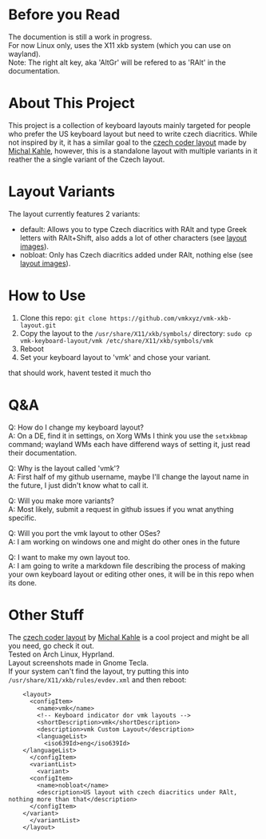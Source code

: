 # Before you Read
The documention is still a work in progress.<br>
For now Linux only, uses the X11 xkb system (which you can use on wayland).<br>
Note: The right alt key, aka 'AltGr' will be refered to as 'RAlt' in the documentation.<br>

# About This Project
This project is a collection of keyboard layouts mainly targeted for people who prefer the US keyboard layout but need to write czech diacritics. While not inspired by it, it has a similar goal to the [czech coder layout](https://github.com/michalkahle/czech-coder-xkb) made by [Michal Kahle](https://github.com/michalkahle), however, this is a standalone layout with multiple variants in it reather the a single variant of the Czech layout.

# Layout Variants
The layout currently features 2 variants:
* default: Allows you to type Czech diacritics with RAlt and type Greek letters with RAlt+Shift, also adds a lot of other characters (see [layout images](readme/vmk_default/)).
* nobloat: Only has Czech diacritics added under RAlt, nothing else (see [layout images](readme/vmk_nobloat)).

# How to Use
1.  Clone this repo: `git clone https://github.com/vmkxyz/vmk-xkb-layout.git`
2.  Copy the layout to the `/usr/share/X11/xkb/symbols/` directory: `sudo cp vmk-keyboard-layout/vmk /etc/share/X11/xkb/symbols/vmk`
3.  Reboot
4.  Set your keyboard layout to 'vmk' and chose your variant.

that should work, havent tested it much tho

# Q&A
Q: How do I change my keyboard layout?<br>
A: On a DE, find it in settings, on Xorg WMs I think you use the `setxkbmap` command; wayland WMs each have differend ways of setting it, just read their documentation.

Q: Why is the layout called 'vmk'?<br>
A: First half of my github username, maybe I'll change the layout name in the future, I just didn't know what to call it.

Q: Will you make more variants?<br>
A: Most likely, submit a request in github issues if you wnat anything specific.

Q: Will you port the vmk layout to other OSes?<br>
A: I am working on windows one and might do other ones in the future

Q: I want to make my own layout too.<br>
A: I am going to write a markdown file describing the process of making your own keyboard layout or editing other ones, it will be in this repo when its done.

# Other Stuff
The [czech coder layout](https://github.com/michalkahle/czech-coder-xkb) by [Michal Kahle](https://github.com/michalkahle) is a cool project and might be all you need, go check it out.<br>
Tested on Arch Linux, Hyprland.<br>
Layout screenshots made in Gnome Tecla.<br>
If your system can't find the layout, try putting this into `/usr/share/X11/xkb/rules/evdev.xml` and then reboot:
````
    <layout>
      <configItem>
        <name>vmk</name>
        <!-- Keyboard indicator dor vmk layouts -->
        <shortDescription>vmk</shortDescription>
        <description>vmk Custom Layout</description>
        <languageList>
          <iso639Id>eng</iso639Id>
	</languageList>
      </configItem>
      <variantList>
        <variant>
	  <configItem>
	    <name>nobloat</name>
	    <description>US layout with czech diacritics under RAlt, nothing more than that</description>
	  </configItem>
	</variant>
      </variantList>
    </layout>
````
